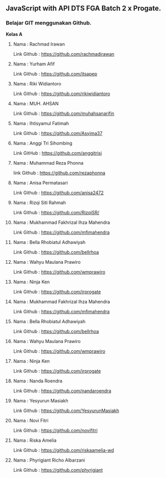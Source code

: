 ## JavaScript with API DTS FGA Batch 2 x Progate.

<h3>Belajar GIT menggunakan Github.</h3>

**Kelas A**

1. Nama : Rachmad Irawan 
    
    Link Github : https://github.com/rachmadirawan

2. Nama : Yurham Afif
    
    Link Github : https://github.com/itsapep

3. Nama : Riki Widiantoro
    
    Link Github : https://github.com/rikiwidiantoro

4. Nama : MUH. AHSAN

    Link Github : https://github.com/muhahsanarifin

5. Nama : Ihtisyamul Fatimah
    
    Link Github : https://github.com/Asyima37

6. Nama : Anggi Tri Sihombing
    
    Link GitHub : https://github.com/anggitrisi

7. Nama : Muhammad Reza Phonna

    link Github : https://github.com/rezaphonna

8. Nama : Anisa Permatasari

    Link Github : https://github.com/anisa2472   

9. Nama : Rizqi Siti Rahmah

    Link Github : https://github.com/RizqiSR/
   
10. Nama : Mukhammad Fakhrizal Ihza Mahendra

    Link Github : https://github.com/mfimahendra
    
11. Nama : Bella Rhobiatul Adhawiyah

    Link Github : https://github.com/bellrhoa

12. Nama : Wahyu Maulana Prawiro

    Link Github : https://github.com/wmprawiro

13. Nama : Ninja Ken

    Link Github : https://github.com/irprogate

   
14. Nama : Mukhammad Fakhrizal Ihza Mahendra

    Link Github : https://github.com/mfimahendra
    
15. Nama : Bella Rhobiatul Adhawiyah

    Link Github : https://github.com/bellrhoa

16. Nama : Wahyu Maulana Prawiro

    Link Github : https://github.com/wmprawiro

17. Nama : Ninja Ken

    Link Github : https://github.com/irprogate

18. Nama : Nanda Roendra

    Link Github : https://github.com/nandaroendra

19. Nama : Yesyurun Masiakh

    Link Github : https://github.com/YesyurunMasiakh

20. Nama : Novi Fitri

    Link Github : https://github.com/novifitri

21. Nama : Riska Amelia

    Link Github : https://github.com/riskaamelia-wd

22. Nama : Phyrigiant Richo Albarzani

    Link Github : https://github.com/phyrigiant

